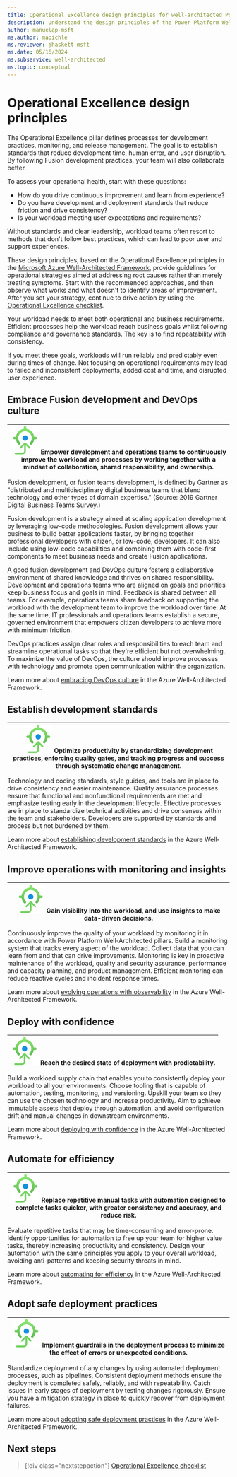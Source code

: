 ```yaml
---
title: Operational Excellence design principles for well-architected Power Platform workloads
description: Understand the design principles of the Power Platform Well-Architected Operational Excellence pillar.
author: manuelap-msft
ms.author: mapichle
ms.reviewer: jhaskett-msft
ms.date: 05/16/2024
ms.subservice: well-architected
ms.topic: conceptual
---
```


# Operational Excellence design principles

The Operational Excellence pillar defines processes for development practices, monitoring, and release management. The goal is to establish standards that reduce development time, human error, and user disruption. By following Fusion development practices, your team will also collaborate better.

To assess your operational health, start with these questions:

- How do you drive continuous improvement and learn from experience?
- Do you have development and deployment standards that reduce friction and drive consistency?
- Is your workload meeting user expectations and requirements?

Without standards and clear leadership, workload teams often resort to methods that don't follow best practices, which can lead to poor user and support experiences.

These design principles, based on the Operational Excellence principles in the [Microsoft Azure Well-Architected Framework](/azure/well-architected/reliability/principles), provide guidelines for operational strategies aimed at addressing root causes rather than merely treating symptoms. Start with the recommended approaches, and then observe what works and what doesn't to identify areas of improvement. After you set your strategy, continue to drive action by using the [Operational Excellence checklist](./checklist.md).

Your workload needs to meet both operational and business requirements. Efficient processes help the workload reach business goals whilst following compliance and governance standards. The key is to find repeatability with consistency.

If you meet these goals, workloads will run reliably and predictably even during times of change. Not focusing on operational requirements may lead to failed and inconsistent deployments, added cost and time, and disrupted user experience.

## Embrace Fusion development and DevOps culture

|![Goal icon](../_images/goal.svg) Empower development and operations teams to continuously improve the workload and processes by working together with a mindset of collaboration, shared responsibility, and ownership.|
|--|

Fusion development, or fusion teams development, is defined by Gartner as "distributed and multidisciplinary digital business teams that blend technology and other types of domain expertise." (Source: 2019 Gartner Digital Business Teams Survey.)

Fusion development is a strategy aimed at scaling application development by leveraging low-code methodologies. Fusion development allows your business to build better applications faster, by bringing together professional developers with citizen, or low-code, developers. It can also include using low-code capabilities and combining them with code-first components to meet business needs and create Fusion applications.

A good fusion development and DevOps culture fosters a collaborative environment of shared knowledge and thrives on shared responsibility. Development and operations teams who are aligned on goals and priorities keep business focus and goals in mind. Feedback is shared between all teams. For example, operations teams share feedback on supporting the workload with the development team to improve the workload over time. At the same time, IT professionals and operations teams establish a secure, governed environment that empowers citizen developers to achieve more with minimum friction.

DevOps practices assign clear roles and responsibilities to each team and streamline operational tasks so that they're efficient but not overwhelming. To maximize the value of DevOps, the culture should improve processes with technology and promote open communication within the organization.

Learn more about [embracing DevOps culture](/azure/well-architected/operational-excellence/principles#embrace-devops-culture) in the Azure Well-Architected Framework.

## Establish development standards

|![Goal icon](../_images/goal.svg) Optimize productivity by standardizing development practices, enforcing quality gates, and tracking progress and success through systematic change management.|
|--|

Technology and coding standards, style guides, and tools are in place to drive consistency and easier maintenance. Quality assurance processes ensure that functional and nonfunctional requirements are met and emphasize testing early in the development lifecycle. Effective processes are in place to standardize technical activities and drive consensus within the team and stakeholders. Developers are supported by standards and process but not burdened by them.

Learn more about [establishing development standards](/azure/well-architected/operational-excellence/principles#establish-development-standards) in the Azure Well-Architected Framework.

## Improve operations with monitoring and insights

|![Goal icon](../_images/goal.svg) Gain visibility into the workload, and use insights to make data-driven decisions.|
|--|

Continuously improve the quality of your workload by monitoring it in accordance with Power Platform Well-Architected pillars. Build a monitoring system that tracks every aspect of the workload. Collect data that you can learn from and that can drive improvements. Monitoring is key in proactive maintenance of the workload, quality and security assurance, performance and capacity planning, and product management. Efficient monitoring can reduce reactive cycles and incident response times.

Learn more about [evolving operations with observability](/azure/well-architected/operational-excellence/principles#evolve-operations-with-observability) in the Azure Well-Architected Framework.

## Deploy with confidence

|![Goal icon](../_images/goal.svg) Reach the desired state of deployment with predictability.|
|--|

Build a workload supply chain that enables you to consistently deploy your workload to all your environments. Choose tooling that is capable of automation, testing, monitoring, and versioning. Upskill your team so they can use the chosen technology and increase productivity. Aim to achieve immutable assets that deploy through automation, and avoid configuration drift and manual changes in downstream environments.

Learn more about [deploying with confidence](/azure/well-architected/operational-excellence/principles#deploy-with-confidence) in the Azure Well-Architected Framework.

## Automate for efficiency

|![Goal icon](../_images/goal.svg) Replace repetitive manual tasks with automation designed to complete tasks quicker, with greater consistency and accuracy, and reduce risk.|
|--|

Evaluate repetitive tasks that may be time-consuming and error-prone. Identify opportunities for automation to free up your team for higher value tasks, thereby increasing productivity and consistency. Design your automation with the same principles you apply to your overall workload, avoiding anti-patterns and keeping security threats in mind. 

Learn more about [automating for efficiency](/azure/well-architected/operational-excellence/principles#automate-for-efficiency) in the Azure Well-Architected Framework.

## Adopt safe deployment practices

|![Goal icon](../_images/goal.svg) Implement guardrails in the deployment process to minimize the effect of errors or unexpected conditions.|
|--|

Standardize deployment of any changes by using automated deployment processes, such as pipelines. Consistent deployment methods ensure the deployment is completed safely, reliably, and with repeatability. Catch issues in early stages of deployment by testing changes rigorously. Ensure you have a mitigation strategy in place to quickly recover from deployment failures.

Learn more about [adopting safe deployment practices](/azure/well-architected/operational-excellence/principles#adopt-safe-deployment-practices) in the Azure Well-Architected Framework.

## Next steps

> [!div class="nextstepaction"]
> [Operational Excellence checklist](checklist.md)
